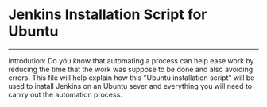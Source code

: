 # Jenkins Installation  Script for Ubuntu
__________________________________________________________________________________________________________________________________

Introdution: Do you know that automating a process can help ease work by reducing the time that the work was suppose to be done and 
also avoiding errors. This file will help explain how this "Ubuntu installation script" will be used to install Jenkins on an Ubuntu sever and everything you will need to carrry out the automation process. 
